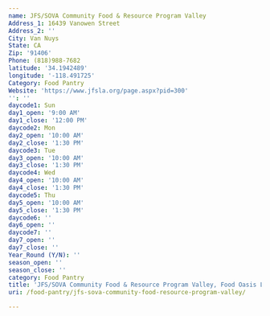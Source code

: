 ```yaml
---
name: JFS/SOVA Community Food & Resource Program Valley
Address_1: 16439 Vanowen Street
Address_2: ''
City: Van Nuys
State: CA
Zip: '91406'
Phone: (818)988-7682
latitude: '34.1942489'
longitude: '-118.491725'
Category: Food Pantry
Website: 'https://www.jfsla.org/page.aspx?pid=300'
'': ''
daycode1: Sun
day1_open: '9:00 AM'
day1_close: '12:00 PM'
daycode2: Mon
day2_open: '10:00 AM'
day2_close: '1:30 PM'
daycode3: Tue
day3_open: '10:00 AM'
day3_close: '1:30 PM'
daycode4: Wed
day4_open: '10:00 AM'
day4_close: '1:30 PM'
daycode5: Thu
day5_open: '10:00 AM'
day5_close: '1:30 PM'
daycode6: ''
day6_open: ''
daycode7: ''
day7_open: ''
day7_close: ''
Year_Round (Y/N): ''
season_open: ''
season_close: ''
category: Food Pantry
title: 'JFS/SOVA Community Food & Resource Program Valley, Food Oasis Los Angeles'
uri: /food-pantry/jfs-sova-community-food-resource-program-valley/

---
```

